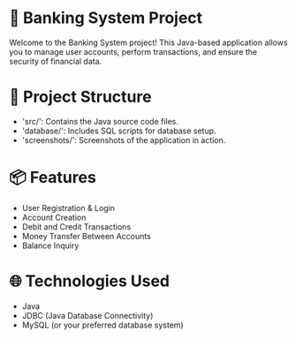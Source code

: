 # 🏦 Banking System Project

Welcome to the Banking System project! This Java-based application allows you to manage user accounts, perform transactions, and ensure the security of financial data.


# 📂 Project Structure
- 'src/': Contains the Java source code files.
- 'database/': Includes SQL scripts for database setup.
- 'screenshots/': Screenshots of the application in action.

# 📦 Features
- User Registration & Login
- Account Creation
- Debit and Credit Transactions
- Money Transfer Between Accounts
- Balance Inquiry

# 🌐 Technologies Used
- Java
- JDBC (Java Database Connectivity)
- MySQL (or your preferred database system)
